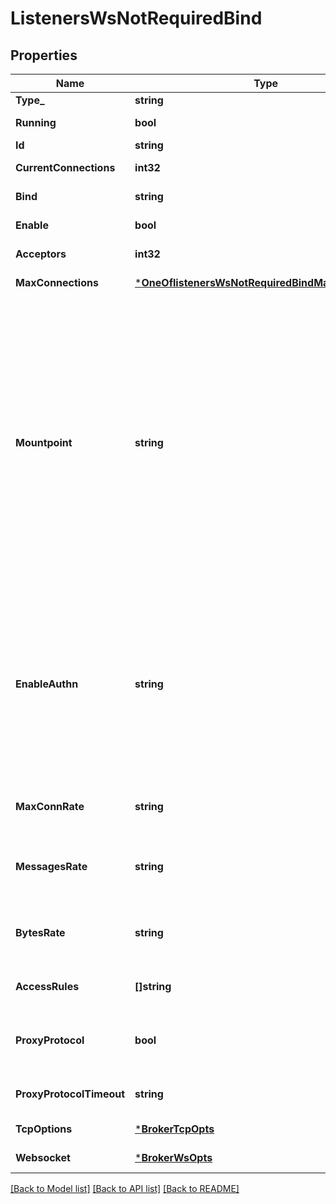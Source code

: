 # ListenersWsNotRequiredBind

## Properties
Name | Type | Description | Notes
------------ | ------------- | ------------- | -------------
**Type_** | **string** | Listener type | [default to null]
**Running** | **bool** | Listener status | [optional] [default to null]
**Id** | **string** | Listener id | [default to null]
**CurrentConnections** | **int32** | Current connections | [optional] [default to null]
**Bind** | **string** | IP address and port for the listening socket. | [optional] [default to 8083]
**Enable** | **bool** | Enable listener. | [optional] [default to true]
**Acceptors** | **int32** | The size of the listener&#x27;s receiving pool. | [optional] [default to 16]
**MaxConnections** | [***OneOflistenersWsNotRequiredBindMaxConnections**](OneOflistenersWsNotRequiredBindMaxConnections.md) | The maximum number of concurrent connections allowed by the listener. | [optional] [default to infinity]
**Mountpoint** | **string** | When publishing or subscribing, prefix all topics with a mountpoint string.&lt;br/&gt;The prefixed string will be removed from the topic name when the message&lt;br/&gt;is delivered to the subscriber. The mountpoint is a way that users can use&lt;br/&gt;to implement isolation of message routing between different listeners.&lt;br/&gt;For example if a client A subscribes to &#x60;t&#x60; with &#x60;listeners.tcp.\\&lt;name&gt;.mountpoint&#x60;&lt;br/&gt;set to &#x60;some_tenant&#x60;, then the client actually subscribes to the topic&lt;br/&gt;&#x60;some_tenant/t&#x60;. Similarly, if another client B (connected to the same listener&lt;br/&gt;as the client A) sends a message to topic &#x60;t&#x60;, the message is routed&lt;br/&gt;to all the clients subscribed &#x60;some_tenant/t&#x60;, so client A will receive the&lt;br/&gt;message, with topic name &#x60;t&#x60;.&lt;br/&gt;&lt;br/&gt;Set to &#x60;\&quot;\&quot;&#x60; to disable the feature.&lt;br/&gt;&lt;br/&gt;&lt;br/&gt;Variables in mountpoint string:&lt;br/&gt;  - &lt;code&gt;${clientid}&lt;/code&gt;: clientid&lt;br/&gt;  - &lt;code&gt;${username}&lt;/code&gt;: username | [optional] 
**EnableAuthn** | **string** | Set &lt;code&gt;true&lt;/code&gt; (default) to enable client authentication on this listener, the authentication&lt;br/&gt;process goes through the configured authentication chain.&lt;br/&gt;When set to &lt;code&gt;false&lt;/code&gt; to allow any clients with or without authentication information such as username or password to log in.&lt;br/&gt;When set to &lt;code&gt;quick_deny_anonymous&lt;/code&gt;, it behaves like when set to &lt;code&gt;true&lt;/code&gt;, but clients will be&lt;br/&gt;denied immediately without going through any authenticators if &lt;code&gt;username&lt;/code&gt; is not provided. This is useful to fence off&lt;br/&gt;anonymous clients early. | [optional] [default to ENABLE_AUTHN.TRUE]
**MaxConnRate** | **string** | Maximum connection rate.&lt;br/&gt;&lt;br/&gt;This is used to limit the connection rate for this listener,&lt;br/&gt;once the limit is reached, new connections will be deferred or refused | [optional] [default to null]
**MessagesRate** | **string** | Messages publish rate.&lt;br/&gt;&lt;br/&gt;This is used to limit the inbound message numbers for each client connected to this listener,&lt;br/&gt;once the limit is reached, the restricted client will slow down and even be hung for a while. | [optional] [default to null]
**BytesRate** | **string** | Data publish rate.&lt;br/&gt;&lt;br/&gt;This is used to limit the inbound bytes rate for each client connected to this listener,&lt;br/&gt;once the limit is reached, the restricted client will slow down and even be hung for a while. | [optional] [default to null]
**AccessRules** | **[]string** | The access control rules for this listener.&lt;br/&gt;See: https://github.com/emqtt/esockd#allowdeny | [optional] [default to ["allow all"]]
**ProxyProtocol** | **bool** | Enable the Proxy Protocol V1/2 if the EMQX cluster is deployed behind HAProxy or Nginx.&lt;br/&gt;&lt;br/&gt;See: https://www.haproxy.com/blog/haproxy/proxy-protocol/ | [optional] [default to false]
**ProxyProtocolTimeout** | **string** | Timeout for proxy protocol. EMQX will close the TCP connection if proxy protocol packet is not received within the timeout. | [optional] [default to 3s]
**TcpOptions** | [***BrokerTcpOpts**](broker.tcp_opts.md) |  | [optional] [default to null]
**Websocket** | [***BrokerWsOpts**](broker.ws_opts.md) |  | [optional] [default to null]

[[Back to Model list]](../README.md#documentation-for-models) [[Back to API list]](../README.md#documentation-for-api-endpoints) [[Back to README]](../README.md)


